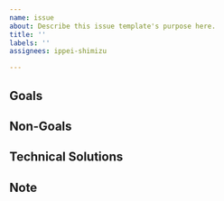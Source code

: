 ```yaml
---
name: issue
about: Describe this issue template's purpose here.
title: ''
labels: ''
assignees: ippei-shimizu

---
```


## Goals

## Non-Goals

## Technical Solutions

## Note
